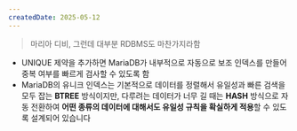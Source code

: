 ```yaml
---
createdDate: 2025-05-12
---
```

> 마리아 디비, 그런데 대부분 RDBMS도 마찬가지라함

- UNIQUE 제약을 추가하면 MariaDB가 내부적으로 자동으로 보조 인덱스를 만들어 중복 여부를 빠르게 검사할 수 있도록 함
- MariaDB의 유니크 인덱스는 기본적으로 데이터를 정렬해서 유일성과 빠른 검색을 모두 잡는 **BTREE** 방식이지만, 다루려는 데이터가 너무 길 때는 **HASH** 방식으로 자동 전환하여 **어떤 종류의 데이터에 대해서도 유일성 규칙을 확실하게 적용**할 수 있도록 설계되어 있습니다
